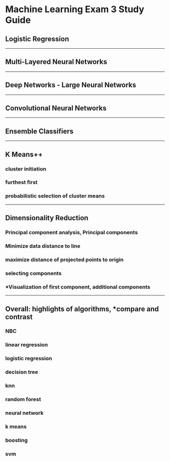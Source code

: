 # Machine Learning Exam 3 Study Guide

## Logistic Regression

---
## Multi-Layered Neural Networks

---
## Deep Networks - Large Neural Networks

---
## Convolutional Neural Networks

---
## Ensemble Classifiers

---
## K Means++

### cluster initiation
### furthest first
### probabilistic selection of cluster means
---
## Dimensionality Reduction

### Principal component analysis, Principal components
### Minimize data distance to line
### maximize distance of projected points to origin
### selecting components
### *Visualization of first component, additional components

---
## Overall: highlights of algorithms, *compare and contrast

### NBC

### linear regression
### logistic regression
### decision tree
### knn
### random forest
### neural network
### k means
### boosting
### svm